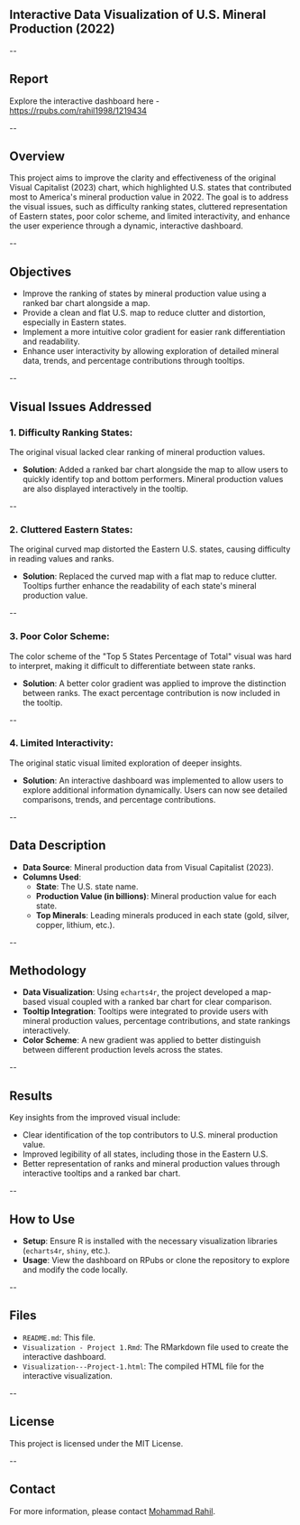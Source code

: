 ## **Interactive Data Visualization of U.S. Mineral Production (2022)**

--

## Report  
Explore the interactive dashboard here -  
https://rpubs.com/rahil1998/1219434

--

## Overview  
This project aims to improve the clarity and effectiveness of the original Visual Capitalist (2023) chart, which highlighted U.S. states that contributed most to America's mineral production value in 2022. The goal is to address the visual issues, such as difficulty ranking states, cluttered representation of Eastern states, poor color scheme, and limited interactivity, and enhance the user experience through a dynamic, interactive dashboard.

--

## Objectives  
- Improve the ranking of states by mineral production value using a ranked bar chart alongside a map.
- Provide a clean and flat U.S. map to reduce clutter and distortion, especially in Eastern states.
- Implement a more intuitive color gradient for easier rank differentiation and readability.
- Enhance user interactivity by allowing exploration of detailed mineral data, trends, and percentage contributions through tooltips.

--

## Visual Issues Addressed  
### 1. Difficulty Ranking States:  
The original visual lacked clear ranking of mineral production values.
- **Solution**: Added a ranked bar chart alongside the map to allow users to quickly identify top and bottom performers. Mineral production values are also displayed interactively in the tooltip.

--

### 2. Cluttered Eastern States:  
The original curved map distorted the Eastern U.S. states, causing difficulty in reading values and ranks.
- **Solution**: Replaced the curved map with a flat map to reduce clutter. Tooltips further enhance the readability of each state's mineral production value.

--

### 3. Poor Color Scheme:  
The color scheme of the "Top 5 States Percentage of Total" visual was hard to interpret, making it difficult to differentiate between state ranks.
- **Solution**: A better color gradient was applied to improve the distinction between ranks. The exact percentage contribution is now included in the tooltip.

--

### 4. Limited Interactivity:  
The original static visual limited exploration of deeper insights.
- **Solution**: An interactive dashboard was implemented to allow users to explore additional information dynamically. Users can now see detailed comparisons, trends, and percentage contributions.

--

## Data Description  
- **Data Source**: Mineral production data from Visual Capitalist (2023).
- **Columns Used**:
  - **State**: The U.S. state name.
  - **Production Value (in billions)**: Mineral production value for each state.
  - **Top Minerals**: Leading minerals produced in each state (gold, silver, copper, lithium, etc.).

--

## Methodology  
- **Data Visualization**: Using `echarts4r`, the project developed a map-based visual coupled with a ranked bar chart for clear comparison. 
- **Tooltip Integration**: Tooltips were integrated to provide users with mineral production values, percentage contributions, and state rankings interactively.
- **Color Scheme**: A new gradient was applied to better distinguish between different production levels across the states.

--

## Results  
Key insights from the improved visual include:
- Clear identification of the top contributors to U.S. mineral production value.
- Improved legibility of all states, including those in the Eastern U.S.
- Better representation of ranks and mineral production values through interactive tooltips and a ranked bar chart.
  
--

## How to Use  
- **Setup**: Ensure R is installed with the necessary visualization libraries (`echarts4r`, `shiny`, etc.).
- **Usage**: View the dashboard on RPubs or clone the repository to explore and modify the code locally.

--

## Files  
- `README.md`: This file.
- `Visualization - Project 1.Rmd`: The RMarkdown file used to create the interactive dashboard.
- `Visualization---Project-1.html`: The compiled HTML file for the interactive visualization.

--

## License  
This project is licensed under the MIT License.

--

## Contact  
For more information, please contact [Mohammad Rahil](mailto:smrahil98@gmail.com).

